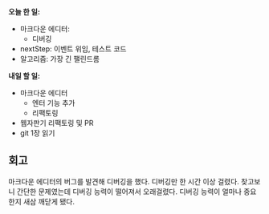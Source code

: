 **오늘 한 일:**

* 마크다운 에디터:
  * 디버깅
* nextStep: 이벤트 위임, 테스트 코드
* 알고리즘: 가장 긴 팰린드롬



**내일 할 일:**

* 마크다운 에디터
  * 엔터 기능 추가
  * 리팩토링
* 웹자판기 리팩토링 및 PR
* git 1장 읽기



## 회고

마크다운 에디터의 버그를 발견해 디버깅을 했다. 디버깅만 한 시간 이상 걸렸다. 찾고보니 간단한 문제였는데 디버깅 능력이 떨어져서 오래걸렸다. 디버깅 능력이 얼마나 중요한지 새삼 깨닫게 됐다.